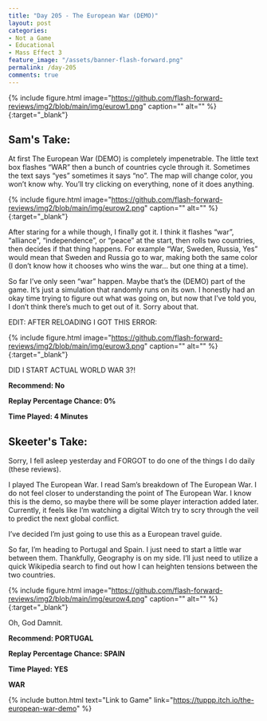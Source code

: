 ```yaml
---
title: "Day 205 - The European War (DEMO)"
layout: post
categories:
- Not a Game
- Educational
- Mass Effect 3
feature_image: "/assets/banner-flash-forward.png"
permalink: /day-205
comments: true
---
```


{% include figure.html image="https://github.com/flash-forward-reviews/img2/blob/main/img/eurow1.png" caption="" alt="" %}{:target="_blank"}
 
## Sam's Take:

At first The European War (DEMO) is completely impenetrable. The little text box flashes “WAR” then a bunch of countries cycle through it. Sometimes the text says “yes” sometimes it says “no”. The map will change color, you won’t know why. You’ll try clicking on everything, none of it does anything.

{% include figure.html image="https://github.com/flash-forward-reviews/img2/blob/main/img/eurow2.png" caption="" alt="" %}{:target="_blank"}

After staring for a while though, I finally got it. I think it flashes “war”, “alliance”, “independence”, or “peace” at the start, then rolls two countries, then decides if that thing happens. For example “War, Sweden, Russia, Yes” would mean that Sweden and Russia go to war, making both the same color (I don’t know how it chooses who wins the war... but one thing at a time).

So far I’ve only seen “war” happen. Maybe that’s the (DEMO) part of the game. It’s just a simulation that randomly runs on its own. I honestly had an okay time trying to figure out what was going on, but now that I’ve told you, I don’t think there’s much to get out of it. Sorry about that.

EDIT: AFTER RELOADING I GOT THIS ERROR:

{% include figure.html image="https://github.com/flash-forward-reviews/img2/blob/main/img/eurow3.png" caption="" alt="" %}{:target="_blank"}

DID I START ACTUAL WORLD WAR 3?!

**Recommend: No**

**Replay Percentage Chance: 0%**

**Time Played: 4 Minutes** 

## Skeeter's Take:

Sorry, I fell asleep yesterday and FORGOT to do one of the things I do daily (these reviews). 

I played The European War. I read Sam’s breakdown of The European War. I do not feel closer to understanding the point of The European War. I know this is the demo, so maybe there will be some player interaction added later. Currently, it feels like I’m watching a digital Witch try to scry through the veil to predict the next global conflict. 

I’ve decided I’m just going to use this as a European travel guide. 

So far, I’m heading to Portugal and Spain. I just need to start a little war between them. 
Thankfully, Geography is on my side. I’ll just need to utilize a quick Wikipedia search to find out how I can heighten tensions between the two countries.

{% include figure.html image="https://github.com/flash-forward-reviews/img2/blob/main/img/eurow4.png" caption="" alt="" %}{:target="_blank"}

Oh, God Damnit. 

**Recommend: PORTUGAL**

**Replay Percentage Chance: SPAIN**

**Time Played: YES**

**WAR**

{% include button.html text="Link to Game" link="https://tuppp.itch.io/the-european-war-demo" %}